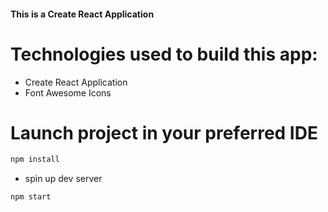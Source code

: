 #### This is a Create React Application

# Technologies used to build this app:

- Create React Application
- Font Awesome Icons

# Launch project in your preferred IDE

```sh
npm install
```

- spin up dev server

```sh
npm start
```
